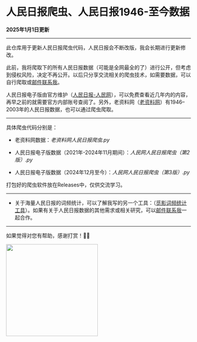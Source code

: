 # 人民日报爬虫、人民日报1946-至今数据
**2025年1月1日更新**

---

此仓库用于更新人民日报爬虫代码，人民日报会不断改版，我会长期进行更新修改。

此前，我将爬取下的所有人民日报数据（可能是全网最全的了）进行公开，但考虑到侵权风险，决定不再公开。以后只分享交流相关的爬虫技术，如需要数据，可以自行爬取或[邮件联系我](mailto:a@idreams.cc)。

人民日报电子版由官方维护（[人民日报-人民网](http://paper.people.com.cn/rmrb/html/2021-06/08/nbs.D110000renmrb_01.htm)），可以免费查看近几年内的内容，再早之前的就需要官方内部账号查阅了。另外，老资料网（[老资料网](https://www.laoziliao.net/rmrb/)）有1946–2003年的人民日报数据，也可以通过爬虫爬取。

---

具体爬虫代码分别是：

* 老资料网数据：*老资料网人民日报爬虫.py*

* 人民日报电子版数据（2021年-2024年11月期间）：*人民网人民日报爬虫（第2版）.py*

* 人民日报电子版数据（2024年12月至今）：*人民网人民日报爬虫（第3版）.py*

打包好的爬虫软件放在Releases中，仅供交流学习。

---

* 关于海量人民日报的词频统计，可以了解我写的另一个工具：（[觅影词频统计工具](https://github.com/caspiankexin/MiYing)）。如果有关于人民日报数据的其他需求或相关研究，可以[邮件联系我](mailto:a@idreams.cc)一起合作。

---

如果觉得对您有帮助，感谢打赏！🙇‍♀️

 <img src="http://cdn.idreams.cc/202502102059630.webp" width="250" />
